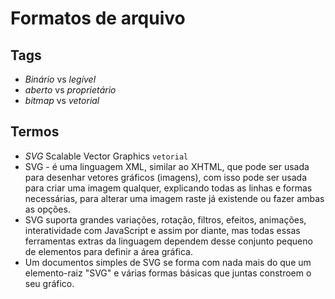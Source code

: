 # Formatos de arquivo

## Tags

- *Binário* vs *legível*
- *aberto* vs *proprietário*
- *bitmap* vs *vetorial*

## Termos

- *SVG* Scalable Vector Graphics `vetorial`
- SVG - é uma linguagem XML, similar ao XHTML, que pode ser usada para desenhar vetores gráficos (imagens), com isso pode ser usada para criar uma imagem qualquer, explicando todas as linhas e formas necessárias, para alterar uma imagem raste já existende ou fazer ambas as opções.
- SVG suporta grandes variações, rotação, filtros, efeitos, animações, interatividade com JavaScript e assim por diante, mas todas essas ferramentas extras da linguagem dependem desse conjunto pequeno de elementos para definir a área gráfica.
- Um documentos simples de SVG se forma com nada mais do que um elemento-raiz "SVG" e várias formas básicas que juntas constroem o seu gráfico. 
